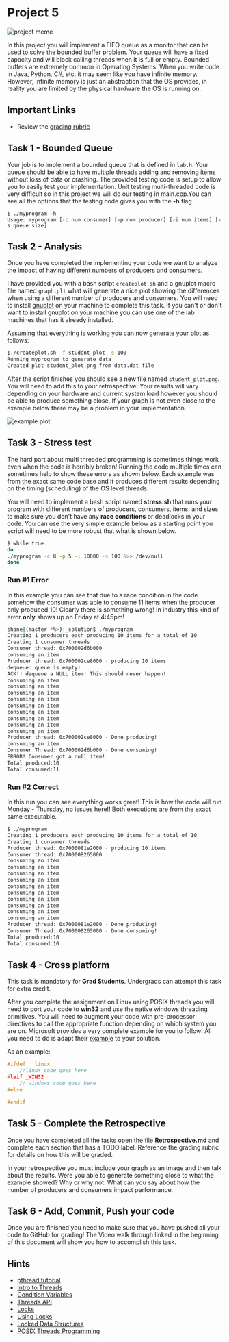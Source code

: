 # Project 5

![project meme](meme.jpg)

In this project you will implement a FIFO queue as a monitor that can be used to
solve the bounded buffer problem. Your queue will have a fixed capacity and will
block calling threads when it is full or empty. Bounded buffers are extremely
common in Operating Systems. When you write code in Java, Python, C#, etc. it
may seem like you have infinite memory. However, infinite memory is just an
abstraction that the OS provides, in reality you are limited by the physical
hardware the OS is running on.

## Important Links

- Review the [grading rubric](https://shanepanter.com/cs452/grading-rubric.html)

## Task 1 - Bounded Queue

Your job is to implement a bounded queue that is defined in `lab.h`. Your queue
should be able to have multiple threads adding and removing items without loss
of data or crashing. The provided testing code is setup to allow you to easily
test your implementation. Unit testing multi-threaded code is very difficult so
in this project we will do our testing in main.cpp.You can see all the options
that the testing code gives you with the **-h** flag.

```text
$ ./myprogram -h
Usage: myprogram [-c num consumer] [-p num producer] [-i num items] [-s queue size]
```

## Task 2 - Analysis

Once you have completed the implementing your code we want to analyze the
impact of having different numbers of producers and consumers.

I have provided you with a bash script `createplot.sh` and a gnuplot macro file
named `graph.plt` what will generate a nice plot showing the differences when
using a different number of producers and consumers. You will need to install
[gnuplot](http://www.gnuplot.info/) on your machine to complete this task. If
you can't or don't want to install gnuplot on your machine you can use one of
the lab machines that has it already installed.

Assuming that everything is working you can now generate your plot as follows:

```bash
$./createplot.sh -f student_plot -s 100
Running myprogram to generate data
Created plot student_plot.png from data.dat file
```

After the script finishes you should see a new file named `student_plot.png`.
You will need to add this to your retrospective. Your results will vary
depending on your hardware and current system load however you should be
able to produce something close. If your graph is not even close to the
example below there may be a problem in your implementation.

![example plot](example_plot.png)

## Task 3 - Stress test

The hard part about multi threaded programming is sometimes things work even
when the code is horribly broken! Running the code multiple times can sometimes
help to show these errors as shown below. Each example was from the exact same
code base and it produces different results depending on the timing (scheduling)
of the OS level threads.

You will need to implement a bash script named **stress.sh** that runs your
program with different numbers of producers, consumers, items, and sizes to make
sure you don't have any **race conditions** or deadlocks in your code. You can
use the very simple example below as a starting point you script will need to
be more robust that what is shown below.

```bash
$ while true
do
./myprogram -c 8 -p 5 -i 10000 -s 100 &>> /dev/null
done
```

### Run #1 Error

In this example you can see that due to a race condition in the code somehow the
consumer was able to consume 11 items when the producer only produced 10!
Clearly there is something wrong! In industry this kind of error **only** shows
up on Friday at 4:45pm!

```bash
shane|(master *%>):_solution$ ./myprogram
Creating 1 producers each producing 10 items for a total of 10
Creating 1 consumer threads
Consumer thread: 0x700002d6b000
consuming an item
Producer thread: 0x700002ce8000 - producing 10 items
dequeue: queue is empty!
ACK!! dequeue a NULL item! This should never happen!
consuming an item
consuming an item
consuming an item
consuming an item
consuming an item
consuming an item
consuming an item
consuming an item
consuming an item
Producer thread: 0x700002ce8000 - Done producing!
consuming an item
Consumer Thread: 0x700002d6b000 - Done consuming!
ERROR! Consumer got a null item!
Total produced:10
Total consumed:11
```

### Run #2 Correct

In this run you can see everything works great! This is how the code will run
Monday - Thursday, no issues here!! Both executions are from the exact same
executable.

```bash
$ ./myprogram
Creating 1 producers each producing 10 items for a total of 10
Creating 1 consumer threads
Producer thread: 0x7000081e2000 - producing 10 items
Consumer thread: 0x700008265000
consuming an item
consuming an item
consuming an item
consuming an item
consuming an item
consuming an item
consuming an item
consuming an item
consuming an item
consuming an item
Producer thread: 0x7000081e2000 - Done producing!
Consumer Thread: 0x700008265000 - Done consuming!
Total produced:10
Total consumed:10
```

## Task 4 - Cross platform

This task is mandatory for **Grad Students**. Undergrads can attempt this task
for extra credit.

After you complete the assignment on Linux using POSIX threads you will need to
port your code to **win32** and use the native windows threading primitives. You
will need to augment your code with pre-processor directives to call the
appropriate function depending on which system you are on. Microsoft provides a
very complete example for you to follow! All you need to do is adapt their
[example](https://docs.microsoft.com/en-us/windows/win32/sync/using-condition-variables)
to your solution.

As an example:

```C
#ifdef __linux__
    //linux code goes here
#leif _WIN32
    // windows code goes here
#else

#endif
```

## Task 5 - Complete the Retrospective

Once you have completed all the tasks open the file **Retrospective.md** and
complete each section that has a TODO label. Reference the grading rubric
for details on how this will be graded.

In your retrospective you must include your graph as an image and then talk
about the results. Were you able to generate something close to what the example
showed? Why or why not. What can you say about how the number of producers and
consumers impact performance.

## Task 6 - Add, Commit, Push your code

Once you are finished you need to make sure that you have pushed all your code
to GitHub for grading! The Video walk through linked in the beginning of this
document will show you how to accomplish this task.

## Hints

- [pthread tutorial](https://computing.llnl.gov/tutorials/pthreads/)
- [Intro to Threads](http://pages.cs.wisc.edu/~remzi/OSTEP/threads-intro.pdf)
- [Condition Variables](http://pages.cs.wisc.edu/~remzi/OSTEP/threads-cv.pdf)
- [Threads API](http://pages.cs.wisc.edu/~remzi/OSTEP/threads-api.pdf)
- [Locks](http://pages.cs.wisc.edu/~remzi/OSTEP/threads-locks.pdf)
- [Using Locks](http://pages.cs.wisc.edu/~remzi/OSTEP/threads-locks-usage.pdf)
- [Locked Data Structures](https://pages.cs.wisc.edu/~remzi/OSTEP/threads-locks-usage.pdf)
- [POSIX Threads Programming](https://hpc-tutorials.llnl.gov/posix/)
